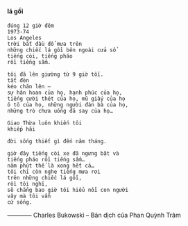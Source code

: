 #### lá gồi

    đúng 12 giờ đêm
    1973-74
    Los Angeles
    trời bắt đầu đổ mưa trên
    những chiếc lá gồi bên ngoài cửa sổ
    tiếng còi, tiếng pháo
    rồi tiếng sấm.
 
    tôi đã lên giường từ 9 giờ tối.
    tắt đèn
    kéo chăn lên –
    sự hân hoan của họ, hạnh phúc của họ,
    tiếng cười thét của họ, mũ giấy của họ
    ô tô của họ, những người đàn bà của họ,
    những trò chưa uống đã say của họ…
 
    Giao Thừa luôn khiến tôi
    khiếp hãi
 
    đời sống thiết gì đến năm tháng.
 
    giờ đây tiếng còi xe đã ngưng bặt và
    tiếng pháo rồi tiếng sấm…
    năm phút thế là xong hết cả…
    tôi chỉ còn nghe tiếng mưa rơi
    trên những chiếc lá gồi,
    rồi tôi nghĩ,
    sẽ chẳng bao giờ tôi hiểu nổi con người
    vây mà tôi vẫn
    cứ sống.
 
 
————
Charles Bukowski – Bản dịch của Phan Quỳnh Trâm